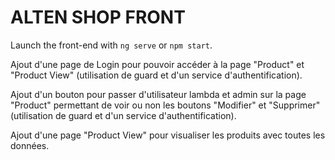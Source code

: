 # ALTEN SHOP FRONT

Launch the front-end with `ng serve` or `npm start`.

Ajout d'une page de Login pour pouvoir accéder à la page "Product" et "Product View" (utilisation de guard et d'un service d'authentification).

Ajout d'un bouton pour passer d'utilisateur lambda et admin sur la page "Product" permettant de voir ou non les boutons "Modifier" et "Supprimer" (utilisation de guard et d'un service d'authentification).

Ajout d'une page "Product View" pour visualiser les produits avec toutes les données.
